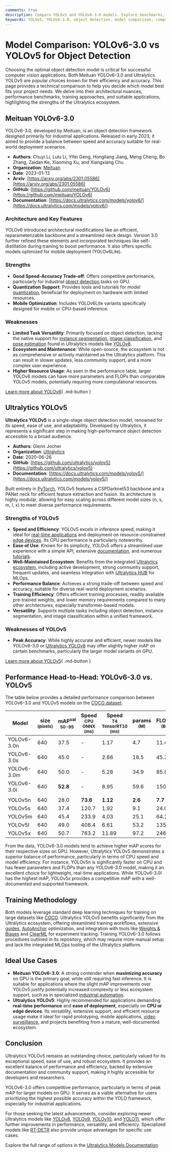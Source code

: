 ```yaml
---
comments: true
description: Compare YOLOv5 and YOLOv6-3.0 models. Explore benchmarks, architectures, speed, and accuracy to choose the best object detection model for your needs.
keywords: YOLOv5, YOLOv6-3.0, object detection, model comparison, computer vision, mAP, inference speed, real-time detection, Ultralytics, YOLO models
---
```


# Model Comparison: YOLOv6-3.0 vs YOLOv5 for Object Detection

Choosing the optimal object detection model is critical for successful computer vision applications. Both Meituan YOLOv6-3.0 and Ultralytics YOLOv5 are popular choices known for their efficiency and accuracy. This page provides a technical comparison to help you decide which model best fits your project needs. We delve into their architectural nuances, performance benchmarks, training approaches, and suitable applications, highlighting the strengths of the Ultralytics ecosystem.

<script async src="https://cdn.jsdelivr.net/npm/chart.js"></script>
<script defer src="../../javascript/benchmark.js"></script>

<canvas id="modelComparisonChart" width="1024" height="400" active-models='["YOLOv6-3.0", "YOLOv5"]'></canvas>

## Meituan YOLOv6-3.0

YOLOv6-3.0, developed by Meituan, is an object detection framework designed primarily for industrial applications. Released in early 2023, it aimed to provide a balance between speed and accuracy suitable for real-world deployment scenarios.

- **Authors**: Chuyi Li, Lulu Li, Yifei Geng, Hongliang Jiang, Meng Cheng, Bo Zhang, Zaidan Ke, Xiaoming Xu, and Xiangxiang Chu
- **Organization**: [Meituan](https://about.meituan.com/en-US/about-us)
- **Date**: 2023-01-13
- **Arxiv**: [https://arxiv.org/abs/2301.05586](https://arxiv.org/abs/2301.05586)
- **GitHub**: [https://github.com/meituan/YOLOv6](https://github.com/meituan/YOLOv6)
- **Documentation**: [https://docs.ultralytics.com/models/yolov6/](https://docs.ultralytics.com/models/yolov6/)

### Architecture and Key Features

YOLOv6 introduced architectural modifications like an efficient, reparameterizable backbone and a streamlined neck design. Version 3.0 further refined these elements and incorporated techniques like self-distillation during training to boost performance. It also offers specific models optimized for mobile deployment (YOLOv6Lite).

### Strengths

- **Good Speed-Accuracy Trade-off**: Offers competitive performance, particularly for industrial [object detection](https://docs.ultralytics.com/tasks/detect/) tasks on GPU.
- **Quantization Support**: Provides tools and tutorials for model [quantization](https://www.ultralytics.com/glossary/model-quantization), beneficial for deployment on hardware with limited resources.
- **Mobile Optimization**: Includes YOLOv6Lite variants specifically designed for mobile or CPU-based inference.

### Weaknesses

- **Limited Task Versatility**: Primarily focused on object detection, lacking the native support for [instance segmentation](https://docs.ultralytics.com/tasks/segment/), [image classification](https://docs.ultralytics.com/tasks/classify/), and [pose estimation](https://docs.ultralytics.com/tasks/pose/) found in Ultralytics models like [YOLOv8](https://docs.ultralytics.com/models/yolov8/).
- **Ecosystem and Maintenance**: While open-source, the ecosystem is not as comprehensive or actively maintained as the Ultralytics platform. This can result in slower updates, less community support, and a more complex user experience.
- **Higher Resource Usage**: As seen in the performance table, larger YOLOv6 models can have more parameters and FLOPs than comparable YOLOv5 models, potentially requiring more computational resources.

[Learn more about YOLOv6](https://docs.ultralytics.com/models/yolov6/){ .md-button }

## Ultralytics YOLOv5

**Ultralytics YOLOv5** is a single-stage object detection model, renowned for its speed, ease of use, and adaptability. Developed by Ultralytics, it represents a significant step in making high-performance object detection accessible to a broad audience.

- **Authors**: Glenn Jocher
- **Organization**: [Ultralytics](https://www.ultralytics.com/)
- **Date**: 2020-06-26
- **GitHub**: [https://github.com/ultralytics/yolov5](https://github.com/ultralytics/yolov5)
- **Documentation**: [https://docs.ultralytics.com/models/yolov5/](https://docs.ultralytics.com/models/yolov5/)

Built entirely in [PyTorch](https://pytorch.org/), YOLOv5 features a CSPDarknet53 backbone and a PANet neck for efficient feature extraction and fusion. Its architecture is highly modular, allowing for easy scaling across different model sizes (n, s, m, l, x) to meet diverse performance requirements.

### Strengths of YOLOv5

- **Speed and Efficiency**: YOLOv5 excels in inference speed, making it ideal for [real-time applications](https://www.ultralytics.com/blog/real-time-inferences-in-vision-ai-solutions-are-making-an-impact) and deployment on resource-constrained [edge devices](https://docs.ultralytics.com/guides/nvidia-jetson/). Its CPU performance is particularly noteworthy.
- **Ease of Use**: Known for its simplicity, YOLOv5 offers a streamlined user experience with a simple API, extensive [documentation](https://docs.ultralytics.com/yolov5/), and numerous [tutorials](https://docs.ultralytics.com/guides/).
- **Well-Maintained Ecosystem**: Benefits from the integrated [Ultralytics ecosystem](https://docs.ultralytics.com/integrations/), including active development, strong community support, frequent updates, and seamless integration with [Ultralytics HUB](https://www.ultralytics.com/hub) for MLOps.
- **Performance Balance**: Achieves a strong trade-off between speed and accuracy, suitable for diverse real-world deployment scenarios.
- **Training Efficiency**: Offers efficient training processes, readily available pre-trained weights, and lower memory requirements compared to many other architectures, especially transformer-based models.
- **Versatility**: Supports multiple tasks including object detection, instance segmentation, and image classification within a unified framework.

### Weaknesses of YOLOv5

- **Peak Accuracy**: While highly accurate and efficient, newer models like YOLOv6-3.0 or [Ultralytics YOLOv8](https://docs.ultralytics.com/models/yolov8/) may offer slightly higher mAP on certain benchmarks, particularly the larger model variants on GPU.

[Learn more about YOLOv5](https://docs.ultralytics.com/models/yolov5/){ .md-button }

## Performance Head-to-Head: YOLOv6-3.0 vs. YOLOv5

The table below provides a detailed performance comparison between YOLOv6-3.0 and YOLOv5 models on the [COCO dataset](https://docs.ultralytics.com/datasets/detect/coco/).

| Model       | size<br><sup>(pixels) | mAP<sup>val<br>50-95 | Speed<br><sup>CPU ONNX<br>(ms) | Speed<br><sup>T4 TensorRT10<br>(ms) | params<br><sup>(M) | FLOPs<br><sup>(B) |
| ----------- | --------------------- | -------------------- | ------------------------------ | ----------------------------------- | ------------------ | ----------------- |
| YOLOv6-3.0n | 640                   | 37.5                 | -                              | 1.17                                | 4.7                | 11.4              |
| YOLOv6-3.0s | 640                   | 45.0                 | -                              | 2.66                                | 18.5               | 45.3              |
| YOLOv6-3.0m | 640                   | 50.0                 | -                              | 5.28                                | 34.9               | 85.8              |
| YOLOv6-3.0l | 640                   | **52.8**             | -                              | 8.95                                | 59.6               | 150.7             |
|             |                       |                      |                                |                                     |                    |                   |
| YOLOv5n     | 640                   | 28.0                 | **73.6**                       | **1.12**                            | **2.6**            | **7.7**           |
| YOLOv5s     | 640                   | 37.4                 | 120.7                          | 1.92                                | 9.1                | 24.0              |
| YOLOv5m     | 640                   | 45.4                 | 233.9                          | 4.03                                | 25.1               | 64.2              |
| YOLOv5l     | 640                   | 49.0                 | 408.4                          | 6.61                                | 53.2               | 135.0             |
| YOLOv5x     | 640                   | 50.7                 | 763.2                          | 11.89                               | 97.2               | 246.4             |

From the data, YOLOv6-3.0 models tend to achieve higher mAP scores for their respective sizes on GPU. However, Ultralytics YOLOv5 demonstrates a superior balance of performance, particularly in terms of CPU speed and model efficiency. For instance, YOLOv5n is significantly faster on CPU and has fewer parameters and FLOPs than any YOLOv6-3.0 model, making it an excellent choice for lightweight, real-time applications. While YOLOv6-3.0l has the highest mAP, YOLOv5x provides a competitive mAP with a well-documented and supported framework.

## Training Methodology

Both models leverage standard deep learning techniques for training on large datasets like [COCO](https://docs.ultralytics.com/datasets/detect/coco/). Ultralytics YOLOv5 benefits significantly from the Ultralytics ecosystem, offering streamlined training workflows, extensive [guides](https://docs.ultralytics.com/guides/), [AutoAnchor](https://docs.ultralytics.com/yolov5/tutorials/architecture_description/#autoanchor) optimization, and integration with tools like [Weights & Biases](https://docs.ultralytics.com/integrations/weights-biases/) and [ClearML](https://docs.ultralytics.com/integrations/clearml/) for experiment tracking. Training YOLOv6-3.0 follows procedures outlined in its repository, which may require more manual setup and lack the integrated MLOps tooling of the Ultralytics platform.

## Ideal Use Cases

- **Meituan YOLOv6-3.0**: A strong contender when **maximizing accuracy** on GPU is the primary goal, while still requiring fast inference. It is suitable for applications where the slight mAP improvements over YOLOv5 justify potentially increased complexity or less ecosystem support, such as in specialized [industrial automation](https://www.ultralytics.com/solutions/ai-in-manufacturing).
- **Ultralytics YOLOv5**: Highly recommended for applications demanding **real-time performance** and **ease of deployment**, especially on **CPU or edge devices**. Its versatility, extensive support, and efficient resource usage make it ideal for rapid prototyping, mobile applications, [video surveillance](https://www.ultralytics.com/blog/computer-vision-for-theft-prevention-enhancing-security), and projects benefiting from a mature, well-documented ecosystem.

## Conclusion

Ultralytics YOLOv5 remains an outstanding choice, particularly valued for its exceptional speed, ease of use, and robust ecosystem. It provides an excellent balance of performance and efficiency, backed by extensive documentation and community support, making it highly accessible for developers and researchers.

YOLOv6-3.0 offers competitive performance, particularly in terms of peak mAP for larger models on GPU. It serves as a viable alternative for users prioritizing the highest possible accuracy within the YOLO framework, especially for industrial applications.

For those seeking the latest advancements, consider exploring newer Ultralytics models like [YOLOv8](https://docs.ultralytics.com/models/yolov8/), [YOLOv9](https://docs.ultralytics.com/models/yolov9/), [YOLOv10](https://docs.ultralytics.com/models/yolov10/), and [YOLO11](https://docs.ultralytics.com/models/yolo11/), which offer further improvements in performance, versatility, and efficiency. Specialized models like [RT-DETR](https://docs.ultralytics.com/models/rtdetr/) also provide unique advantages for specific use cases.

Explore the full range of options in the [Ultralytics Models Documentation](https://docs.ultralytics.com/models/).
